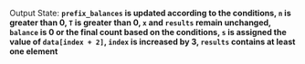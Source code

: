 Output State: **`prefix_balances` is updated according to the conditions, `n` is greater than 0, `T` is greater than 0, `x` and `results` remain unchanged, `balance` is 0 or the final count based on the conditions, `s` is assigned the value of `data[index + 2]`, `index` is increased by 3, `results` contains at least one element**